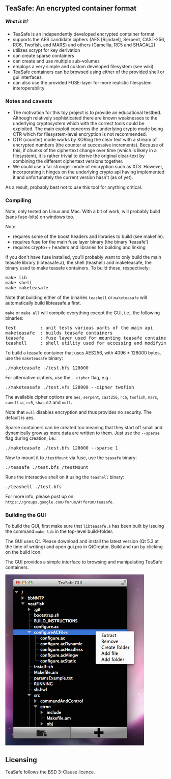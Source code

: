 
TeaSafe: An encrypted container format
--------------------------------------

##### What is it?

- TeaSafe is an independently developed encrypted container format
- supports the AES candidate ciphers (AES [Rijndael], Serpent, CAST-256, RC6, Twofish, and MARS) and others (Camellia, RC5 and SHACAL2)
- utilizes scrypt for key derivation
- can create sparse containers
- can create and use multiple sub-volumes
- employs a very simple and custom developed filesystem (see wiki).
- TeaSafe containers can be browsed using either of the provided shell or gui interfaces
- can also use the provided FUSE-layer for more realistic filesystem interoperability

### Notes and caveats

- The motivation for this toy project is to provide an educational testbed. Although relatively sophisticated there are known weaknesses to the underlying cryptosystem which with the correct tools could be exploited. The main exploit concerns the underlying crypto mode being CTR which for filesystem-level encryption is not recommended. 
- CTR (counter) mode works by XORing the clear text with a stream of encrypted numbers (the counter at successive increments). Because of this, if chunks of the ciphertext change over time (which is likely in a filesystem), it is rather trivial to derive the original clear-text by combining the different ciphertext versions together. 
- We could use a far stronger mode of encryption such as XTS. However, incorporating it hinges on the underlying crypto api having implemented it and unfortunately the current version hasn't (as of yet).

As a result, probably best not to use this tool for anything critical. 

### Compiling

Note, only tested on Linux and Mac. With a bit of work, will probably build (sans fuse-bits) on windows
too.

Note:
 
- requires some of the boost headers and libraries to build (see makefile).
- requires fuse for the main fuse layer binary (the binary 'teasafe')
- requires crypto++ headers and libraries for building and linking

If you don't have fuse installed, you'll probably want to only build the main 
teasafe library (libteasafe.a), the shell (teashell) and maketeasafe, the binary
used to make teasafe containers. To build these, respectively:
<pre>
make lib
make shell
make maketeasafe
</pre>
Note that building either of the binaries `teashell` or `maketeasafe` will automatically build 
libteasafe.a first.

`make` or `make all` will compile everything except the GUI, i.e., the following binaries:

<pre>
test         : unit tests various parts of the main api
maketeasafe  : builds teasafe containers
teasafe      : fuse layer used for mounting teasafe containers
teashell     : shell utility used for accessing and modifying teasafe containers
</pre>

To build a teasafe container that uses AES256, with 4096 * 128000 bytes, use the `maketeasafe` binary:

<pre>
./maketeasafe ./test.bfs 128000
</pre>

For alternative ciphers, use the `--cipher` flag, e.g.:

<pre>
./maketeasafe ./test.vfs 128000 --cipher twofish
</pre>

The available cipher options are `aes`, `serpent`, `cast256`, `rc6`, `twofish`, `mars`, `camellia`, `rc5`, `shacal2` and `null`.

Note that `null` disables encryption and thus provides no security. The default is aes.

Sparse containers can be created too meaning that they start off small and dynamically
grow as more data are written to them. Just use the `--sparse` flag during creation, i.e.:

<pre>
./maketeasafe ./test.bfs 128000 --sparse 1
</pre>

Now to mount it to `/testMount` via fuse, use the `teasafe` binary:

<pre>
./teasafe ./test.bfs /testMount
</pre>

Runs the interactive shell on it using the `teashell` binary:

<pre>
./teashell ./test.bfs
</pre>

For more info, please post up on `https://groups.google.com/forum/#!forum/teasafe`.

### Building the GUI

To build the GUI, first make sure that `libteasafe.a` has been built by issuing the
command `make lib` in the top-level build-folder. 

The GUI uses Qt. Please download and install the latest version (Qt 5.3 at the time
of writing) and open gui.pro in QtCreator. Build and run by clicking on the build icon.

The GUI provides a simple interface to browsing and manipulating TeaSafe containers.

![TeaSafe GUI](screenshots/gui.png?raw=true)



Licensing
---------

TeaSafe follows the BSD 3-Clause licence. 


